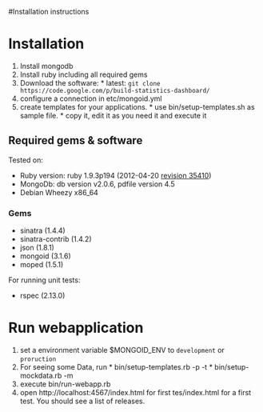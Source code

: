 #Installation instructions

# Installation #

  1. Install mongodb
  1. Install ruby including all required gems
  1. Download the software:
    * latest: `git clone https://code.google.com/p/build-statistics-dashboard/`
  1. configure a connection in etc/mongoid.yml
  1. create templates for your applications.
    * use bin/setup-templates.sh as sample file.
    * copy it, edit it as you need it and execute it


## Required gems & software ##

Tested on:

  * Ruby version: ruby 1.9.3p194 (2012-04-20 [revision 35410](https://code.google.com/p/build-statistics-dashboard/source/detail?r=35410))
  * MongoDb: db version v2.0.6, pdfile version 4.5
  * Debian Wheezy x86\_64

### Gems ###

  * sinatra (1.4.4)
  * sinatra-contrib (1.4.2)
  * json (1.8.1)
  * mongoid (3.1.6)
  * moped (1.5.1)

For running unit tests:

  * rspec (2.13.0)

# Run webapplication #

  1. set a environment variable $MONGOID\_ENV to `development` or `proruction`
  1. For seeing some Data, run
    * bin/setup-templates.rb -p -t
    * bin/setup-mockdata.rb -m
  1. execute bin/run-webapp.rb
  1. open http://localhost:4567/index.html for first tes/index.html for a first test. You should see a list of releases.